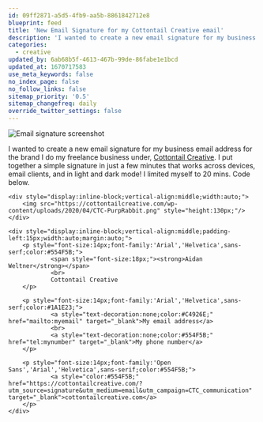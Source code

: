 ```yaml
---
id: 09ff2871-a5d5-4fb9-aa5b-8861842712e8
blueprint: feed
title: 'New Email Signature for my Cottontail Creative email'
description: 'I wanted to create a new email signature for my business email address for the brand I do my freelance business under, Cottontail Creative.'
categories:
  - creative
updated_by: 6ab68b5f-4613-467b-99de-86fabe1e1bcd
updated_at: 1670717583
use_meta_keywords: false
no_index_page: false
no_follow_links: false
sitemap_priority: '0.5'
sitemap_changefreq: daily
override_twitter_settings: false
---
```

![Email signature screenshot](statamic://asset::remote::feed/EmailSig.png)

I wanted to create a new email signature for my business email address for the brand I do my freelance business under, [Cottontail Creative](http://cottontailcreative.com/). I put together a simple signature in just a few minutes that works across devices, email clients, and in light and dark mode! I limited myself to 20 mins. Code below.
```
<div style="display:inline-block;vertical-align:middle;width:auto;">
	<img src="https://cottontailcreative.com/wp-content/uploads/2020/04/CTC-PurpRabbit.png" style="height:130px;"/>
</div>

<div style="display:inline-block;vertical-align:middle;padding-left:15px;width:auto;margin:auto;">
	<p style="font-size:14px;font-family:'Arial','Helvetica',sans-serf;color:#554F5B;">
			<span style="font-size:18px;"><strong>Aidan Weltner</strong></span>
			<br>
			Cottontail Creative
	</p>

	<p style="font-size:14px;font-family:'Arial','Helvetica',sans-serf;color:#1A1E23;">
			<a style="text-decoration:none;color:#C4926E;" href="mailto:myemail" target="_blank">My email address</a>
			<br>
			<a style="text-decoration:none;color:#554F5B;" href="tel:mynumber" target="_blank">My phone number</a>
	</p>

	<p style="font-size:14px;font-family:'Open Sans','Arial','Helvetica',sans-serif;color:#554F5B;">
			<a style="color:#554F5B;" href="https://cottontailcreative.com/?utm_source=signature&utm_medium=email&utm_campaign=CTC_communication" target="_blank">cottontailcreative.com</a>
	</p>
</div>
```